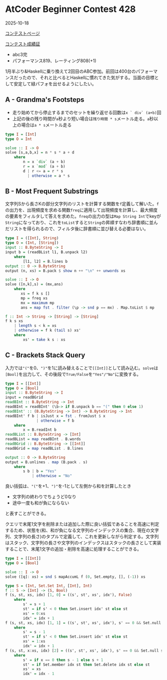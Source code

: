# AtCoder Beginner Contest 428
2025-10-18

[コンテストページ](https://atcoder.jp/contests/abc428)

[コンテスト成績証](https://atcoder.jp/users/taku_/history/share/abc428)

* abc3完
* パフォーマンス819、レーティング808(+1)


1月半ぶり&Haskellに乗り換えて2回目のABC参加。前回は400台のパフォーマンスだったので、それと比べるとHaskellに慣れてきた気がする。当面の目標として安定して緑パフォを出せるようにしたい。

## A - Grandma's Footsteps
* 走り始めてから停止するまでのセットを繰り返せる回数は``x ` div` (a+b)``回
* 上記の後の残り時間が`a`秒より短い場合は`残り時間 * s`メートル走る。`a`秒以上の場合は`a * s`メートル走る
```haskell
type I = [Int]
type O = Int

solve :: I -> O
solve [s,a,b,x] = n * s * a + d
    where
        n = x `div` (a + b)
        r = x `mod` (a + b)
        d | r <= a = r * s
          | otherwise = a * s
```

## B - Most Frequent Substrings
文字列Sから長さKの部分文字列のリストを計算する関数を`f`定義して解いた。`f`の出力を、出現頻度を求める関数`freq`に適用して出現頻度を計算し、最大頻度の要素をフィルタして答えを求めた。`freq`の出力の型は`Map String Int`でkeyが`String`になっており、これを`toList`すると`String`の昇順すなわち辞書順に並んだリストを得られるので、フィルタ後に辞書順に並び替える必要はない。
```haskell
type I = ([Int], String)
type O = (Int, [String])
input :: B.ByteString -> I
input b = (readBList l1, B.unpack l2)
    where
        [l1, l2] = B.lines b
output :: O -> B.ByteString
output (n, xs) = B.pack $ show n ++ "\n" ++ unwords xs

solve :: I -> O
solve ([n,k],s) = (mx,ans)
    where
       xs = f k s []
       mp = freq xs
       mx = maximum mp
       ans = map fst . filter (\p -> snd p == mx) . Map.toList $ mp

f :: Int -> String -> [String] -> [String]
f k s xs
    | length s < k = xs
    | otherwise = f k (tail s) xs'
    where
        xs' = take k s : xs
```

## C - Brackets Stack Query
入力では`"("`を0、`")"`を1に読み替えることで`[[Int]]`として読み込む。`solve`は`[Bool]`を出力して、その後段で`True/False`を`"Yes"/"No"`に変換する。
```haskell
type I = [[Int]]
type O = [Bool]
input :: B.ByteString -> I
input = readBGrid
readBInt :: B.ByteString -> Int
readBInt = readBInt' (\b-> if B.unpack b == "(" then 0 else 1)
readBInt' :: (B.ByteString -> Int) -> B.ByteString -> Int
readBInt' f b | isJust x = fst . fromJust $ x
              | otherwise = f b
    where
        x = B.readInt b
readBList :: B.ByteString -> [Int]
readBList = map readBInt . B.words
readBGrid :: B.ByteString -> [[Int]]
readBGrid = map readBList . B.lines

output :: O -> B.ByteString
output = B.unlines . map (B.pack . s)
    where
        s b | b = "Yes"
            | otherwise = "No"
```

良い括弧は、`"("`を+1、`")"`を-1として左側から和を計算したとき
* 文字列の終わりでちょうど0なり
* 途中一度も和が負にならない

と表すことができる。

クエリで末尾1文字を削除または追加した際に良い括弧であることを高速に判定するため、状態を(和、和が負になる文字列のインデックスの集合、現在の文字列、文字列の長さ)のタプルで定義して、これを更新しながら判定する。文字列はスタック、文字列の長さや文字列のインデックスはスタックの長さとして実装することで、末尾1文字の追加・削除を高速に処理することができる。
```haskell
type I = [[Int]]
type O = [Bool]

solve :: I -> O
solve ([q]: xs) = snd $ mapAccumL f (0, Set.empty, [], (-1)) xs

type S = (Int, Set.Set Int, [Int], Int)
f :: S -> [Int] -> (S, Bool)
f (s, st, xs, idx) [1, 0] = ((s', st', xs', idx'), False)
    where
        s' = s + 1
        st' = if s' < 0 then Set.insert idx' st else st
        xs' = 0:xs
        idx' = idx + 1
f (s, st, xs, idx) [1, 1] = ((s', st', xs', idx'), s' == 0 && Set.null st')
    where
        s' = s - 1
        st' = if s' < 0 then Set.insert idx' st else st
        xs' = 1:xs
        idx' = idx + 1
f (s, st, x:xs, idx) [2] = ((s', st', xs', idx'), s' == 0 && Set.null st')
    where
        s' = if x == 0 then s - 1 else s + 1
        st' = if Set.member idx st then Set.delete idx st else st
        xs' = xs
        idx' = idx - 1

```